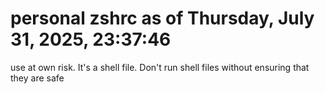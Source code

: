 # personal zshrc as of Thursday, July 31, 2025, 23:37:46

use at own risk.
It's a shell file.
Don't run shell files without ensuring that they are safe

